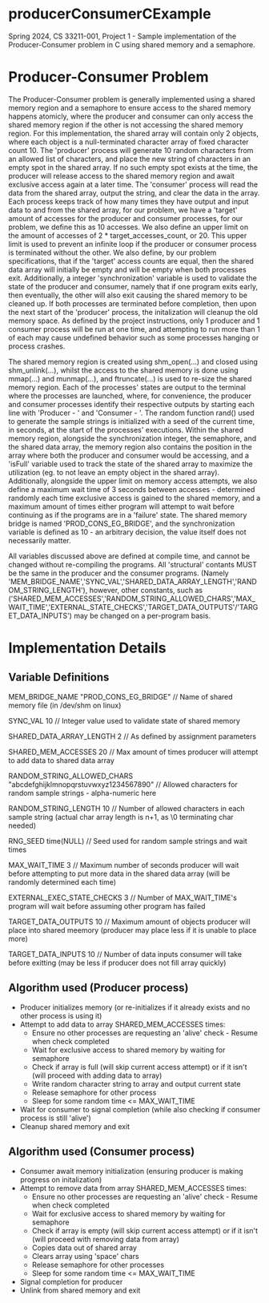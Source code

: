 # producerConsumerCExample
Spring 2024, CS 33211-001, Project 1 - Sample implementation of the Producer-Consumer problem in C using shared memory and a semaphore. 

# Producer-Consumer Problem
The Producer-Consumer problem is generally implemented using a shared memory region and a semaphore to ensure access to the shared memory happens atomicly, where the producer and consumer can only access the shared memory region if the other is not accessing the shared memory region. For this implementation, the shared array will contain only 2 objects, where each object is a null-terminated character array of fixed character count 10. The 'producer' process will generate 10 random characters from an allowed list of characters, and place the new string of characters in an empty spot in the shared array. If no such empty spot exists at the time, the producer will release access to the shared memory region and await exclusive access again at a later time. The 'consumer' process will read the data from the shared array, output the string, and clear the data in the array. Each process keeps track of how many times they have output and input data to and from the shared array, for our problem, we have a 'target' amount of accesses for the producer and consumer processes, for our problem, we define this as 10 accesses. We also define an upper limit on the amount of accesses of 2 * target_accesses_count, or 20. This upper limit is used to prevent an infinite loop if the producer or consumer process is terminated without the other. We also define, by our problem specifications, that if the 'target' access counts are equal, then the shared data array will initially be empty and will be empty when both processes exit. Additionally, a integer 'synchronization' variable is used to validate the state of the producer and consumer, namely that if one program exits early, then eventually, the other will also exit causing the shared memory to be cleaned up. If both processes are terminated before completion, then upon the next start of the 'producer' process, the initalization will cleanup the old memory space. As defined by the project instructions, only 1 producer and 1 consumer process will be run at one time, and attempting to run more than 1 of each may cause undefined behavior such as some processes hanging or process crashes. 

The shared memory region is created using shm_open(...) and closed using shm_unlink(...), whilst the access to the shared memory is done using mmap(...) and munmap(...), and ftruncate(...) is used to re-size the shared memory region. Each of the processes' states are output to the terminal where the processes are launched, where, for convenience, the producer and consumer processes identify their respective outputs by starting each line with 'Producer - ' and 'Consumer - '. The random function rand() used to generate the sample strings is initialized with a seed of the current time, in seconds, at the start of the processes' executions. Within the shared memory region, alongside the synchronization integer, the semaphore, and the shared data array, the memory region also contains the position in the array where both the producer and consumer would be accessing, and a 'isFull' variable used to track the state of the shared array to maximize the utilization (eg. to not leave an empty object in the shared array). Additionally, alongside the upper limit on memory access attempts, we also define a maximum wait time of 3 seconds between accesses - determined randomly each time exclusive access is gained to the shared memory, and a maximum amount of times either program will attempt to wait before continuing as if the programs are in a 'failure' state. The shared memory bridge is named 'PROD_CONS_EG_BRIDGE', and the synchronization variable is defined as 10 - an arbitrary decision, the value itself does not necessarily matter. 

All variables discussed above are defined at compile time, and cannot be changed without re-compiling the programs. All 'structural' contants MUST be the same in the producer and the consumer programs. (Namely 'MEM_BRIDGE_NAME','SYNC_VAL','SHARED_DATA_ARRAY_LENGTH','RANDOM_STRING_LENGTH'), however, other constants, such as ('SHARED_MEM_ACCESSES','RANDOM_STRING_ALLOWED_CHARS','MAX_WAIT_TIME','EXTERNAL_STATE_CHECKS','TARGET_DATA_OUTPUTS'/'TARGET_DATA_INPUTS') may be changed on a per-program basis. 

# Implementation Details
## Variable Definitions
MEM_BRIDGE_NAME "PROD_CONS_EG_BRIDGE" // Name of shared memory file (in /dev/shm on linux)

SYNC_VAL 10 // Integer value used to validate state of shared memory

SHARED_DATA_ARRAY_LENGTH 2 // As defined by assignment parameters

SHARED_MEM_ACCESSES 20 // Max amount of times producer will attempt to add data to shared data array

RANDOM_STRING_ALLOWED_CHARS "abcdefghijklmnopqrstuvwxyz1234567890" // Allowed characters for random sample strings - alpha-numeric here

RANDOM_STRING_LENGTH 10 // Number of allowed characters in each sample string (actual char array length is n+1, as \0 terminating char needed)

RNG_SEED time(NULL) // Seed used for random sample strings and wait times

MAX_WAIT_TIME 3 // Maximum number of seconds producer will wait before attempting to put more data in the shared data array (will be randomly determined each time)

EXTERNAL_EXEC_STATE_CHECKS 3 // Number of MAX_WAIT_TIME's program will wait before assuming other program has failed

TARGET_DATA_OUTPUTS 10 // Maximum amount of objects producer will place into shared meemory (producer may place less if it is unable to place more)

TARGET_DATA_INPUTS 10 // Number of data inputs consumer will take before exitting (may be less if producer does not fill array quickly)

## Algorithm used (Producer process)
* Producer initializes memory (or re-initializes if it already exists and no other process is using it)
* Attempt to add data to array SHARED_MEM_ACCESSES times:
    * Ensure no other processes are requesting an 'alive' check - Resume when check completed
    * Wait for exclusive access to shared memory by waiting for semaphore
    * Check if array is full (will skip current access attempt) or if it isn't (will proceed with adding data to array)
    * Write random character string to array and output current state
    * Release semaphore for other process
    * Sleep for some random time <= MAX_WAIT_TIME
* Wait for consumer to signal completion (while also checking if consumer process is still 'alive')
* Cleanup shared memory and exit

## Algorithm used (Consumer process)
* Consumer await memory initialization (ensuring producer is making progress on initalization)
* Attempt to remove data from array SHARED_MEM_ACCESSES times:
    * Ensure no other processes are requesting an 'alive' check - Resume when check completed
    * Wait for exclusive access to shared memory by waiting for semaphore
    * Check if array is empty (will skip current access attempt) or if it isn't (will proceed with removing data from array)
    * Copies data out of shared array
    * Clears array using 'space' chars
    * Release semaphore for other processes
    * Sleep for some random time <= MAX_WAIT_TIME
* Signal completion for producer
* Unlink from shared memory and exit
